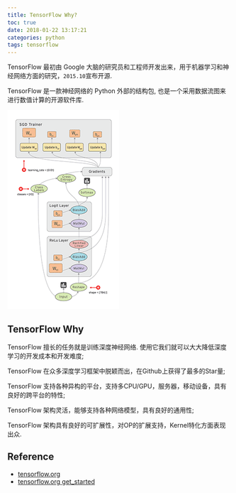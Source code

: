 ```yaml
---
title: TensorFlow Why?
toc: true
date: 2018-01-22 13:17:21
categories: python
tags: tensorflow
---
```


TensorFlow 最初由 Google 大脑的研究员和工程师开发出来，用于机器学习和神经网络方面的研究，`2015.10`宣布开源.

<!-- more -->

TensorFlow 是一款神经网络的 Python 外部的结构包, 也是一个采用数据流图来进行数值计算的开源软件库.


![TensorFlow 节点表示某种抽象的计算，边表示节点之间相互联系的张量][img1]

## TensorFlow Why

TensorFlow 擅长的任务就是训练深度神经网络. 使用它我们就可以大大降低深度学习的开发成本和开发难度;

TensorFlow 在众多深度学习框架中脱颖而出，在Github上获得了最多的Star量;

TensorFlow 支持各种异构的平台，支持多CPU/GPU，服务器，移动设备，具有良好的跨平台的特性;

TensorFlow 架构灵活，能够支持各种网络模型，具有良好的通用性;

TensorFlow 架构具有良好的可扩展性，对OP的扩展支持，Kernel特化方面表现出众.

## Reference

- [tensorflow.org][1]
- [tensorflow.org get_started][2]

[1]: https://www.tensorflow.org/
[2]: https://www.tensorflow.org/get_started/

[img1]: /images/tensorflow/tf-1-why.gif

